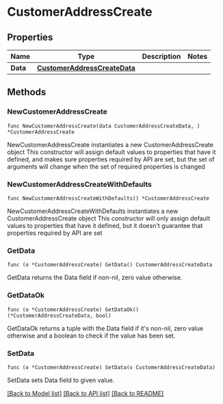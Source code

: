 # CustomerAddressCreate

## Properties

Name | Type | Description | Notes
------------ | ------------- | ------------- | -------------
**Data** | [**CustomerAddressCreateData**](CustomerAddressCreateData.md) |  | 

## Methods

### NewCustomerAddressCreate

`func NewCustomerAddressCreate(data CustomerAddressCreateData, ) *CustomerAddressCreate`

NewCustomerAddressCreate instantiates a new CustomerAddressCreate object
This constructor will assign default values to properties that have it defined,
and makes sure properties required by API are set, but the set of arguments
will change when the set of required properties is changed

### NewCustomerAddressCreateWithDefaults

`func NewCustomerAddressCreateWithDefaults() *CustomerAddressCreate`

NewCustomerAddressCreateWithDefaults instantiates a new CustomerAddressCreate object
This constructor will only assign default values to properties that have it defined,
but it doesn't guarantee that properties required by API are set

### GetData

`func (o *CustomerAddressCreate) GetData() CustomerAddressCreateData`

GetData returns the Data field if non-nil, zero value otherwise.

### GetDataOk

`func (o *CustomerAddressCreate) GetDataOk() (*CustomerAddressCreateData, bool)`

GetDataOk returns a tuple with the Data field if it's non-nil, zero value otherwise
and a boolean to check if the value has been set.

### SetData

`func (o *CustomerAddressCreate) SetData(v CustomerAddressCreateData)`

SetData sets Data field to given value.



[[Back to Model list]](../README.md#documentation-for-models) [[Back to API list]](../README.md#documentation-for-api-endpoints) [[Back to README]](../README.md)


